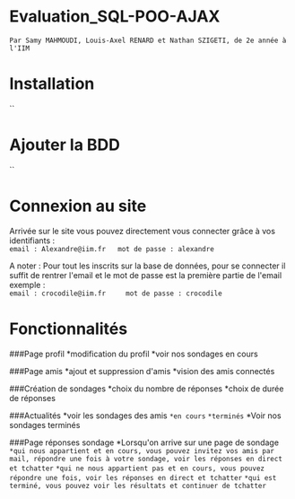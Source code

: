 # Evaluation_SQL-POO-AJAX
`Par Samy MAHMOUDI, Louis-Axel RENARD et Nathan SZIGETI, de 2e année à l'IIM`

# Installation
``

# Ajouter la BDD
``

# Connexion au site

Arrivée sur le site vous pouvez directement vous connecter grâce à vos identifiants :  
`email : Alexandre@iim.fr  
 mot de passe : alexandre`
 
 A noter : Pour tout les inscrits sur la base de données, pour se connecter il suffit de rentrer l'email et le mot de passe est la première partie de l'email exemple :  
 `email : crocodile@iim.fr    
  mot de passe : crocodile`
 
# Fonctionnalités

###Page profil
*modification du profil
*voir nos sondages en cours

###Page amis
*ajout et suppression d'amis
*vision des amis connectés


###Création de sondages
*choix du nombre de réponses
*choix de durée de réponses

###Actualités
*voir les sondages des amis
`*en cours`
`*terminés`
*Voir nos sondages terminés

###Page réponses sondage
*Lorsqu'on arrive sur une page de sondage
`*qui nous appartient et en cours, vous pouvez invitez vos amis par mail, répondre une fois à votre sondage, voir les réponses en direct et tchatter`
`*qui ne nous appartient pas et en cours, vous pouvez répondre une fois, voir les réponses en direct et tchatter`
`*qui est terminé, vous pouvez voir les résultats et continuer de tchatter`

